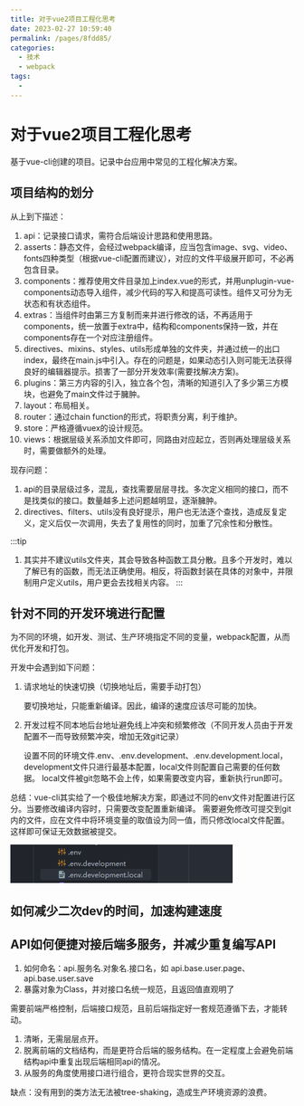 ```yaml
---
title: 对于vue2项目工程化思考
date: 2023-02-27 10:59:40
permalink: /pages/8fdd85/
categories:
  - 技术
  - webpack
tags:
  - 
---
```


# 对于vue2项目工程化思考

基于vue-cli创建的项目。记录中台应用中常见的工程化解决方案。

<!-- more -->

## 项目结构的划分

从上到下描述：

1. api：记录接口请求，需符合后端设计思路和使用思路。
2. asserts：静态文件，会经过webpack编译，应当包含image、svg、video、fonts四种类型（根据vue-cli配置而建议），对应的文件平级展开即可，不必再包含目录。
3. components：推荐使用文件目录加上index.vue的形式，并用unplugin-vue-components动态导入组件，减少代码的写入和提高可读性。组件又可分为无状态和有状态组件。
4. extras：当组件时由第三方复制而来并进行修改的话，不再适用于components，统一放置于extra中，结构和components保持一致，并在components存在一个对应注册组件。
5. directives、mixins、styles、utils形成单独的文件夹，并通过统一的出口index，最终在main.js中引入。存在的问题是，如果动态引入则可能无法获得良好的编辑器提示。损害了一部分开发效率(需要找解决方案)。
6. plugins：第三方内容的引入，独立各个包，清晰的知道引入了多少第三方模块，也避免了main文件过于臃肿。
7. layout：布局相关。
8. router：通过chain function的形式，将职责分离，利于维护。
9. store：严格遵循vuex的设计规范。
10. views：根据层级关系添加文件即可，同路由对应起立，否则再处理层级关系时，需要做额外的处理。

现存问题：
1. api的目录层级过多，混乱，查找需要层层寻找。多次定义相同的接口，而不是找类似的接口。数量越多上述问题越明显，逐渐臃肿。
2. directives、filters、utils没有良好提示，用户也无法逐个查找，造成反复定义，定义后仅一次调用，失去了复用性的同时，加重了冗余性和分散性。

:::tip
1. 其实并不建议utils文件夹，其会导致各种函数工具分散。且多个开发时，难以了解已有的函数，而无法正确使用。相反，将函数封装在具体的对象中，并限制用户定义utils，用户更会去找相关内容。
:::

## 针对不同的开发环境进行配置 

为不同的环境，如开发、测试、生产环境指定不同的变量，webpack配置，从而优化开发和打包。

开发中会遇到如下问题：

1. 请求地址的快速切换（切换地址后，需要手动打包）

   要切换地址，只能重新编译。因此，编译的速度应该尽可能的加快。

2. 开发过程不同本地后台地址避免线上冲突和频繁修改（不同开发人员由于开发配置不一而导致频繁冲突，增加无效git记录）

   设置不同的环境文件.env、.env.development、.env.development.local，development文件只进行最基本配置，local文件则配置自己需要的任何数据。
   local文件被git忽略不会上传，如果需要改变内容，重新执行run即可。

总结：vue-cli其实给了一个极佳地解决方案，即通过不同的env文件对配置进行区分。当要修改编译内容时，只需要改变配置重新编译。
需要避免修改可提交到git内的文件，应在文件中将环境变量的取值设为同一值，而只修改local文件配置。这样即可保证无效数据被提交。

![env-config.png](../../.vuepress/assets/images/env-config.png)

## 如何减少二次dev的时间，加速构建速度

## API如何便捷对接后端多服务，并减少重复编写API

1. 如何命名：api.服务名.对象名.接口名，如 api.base.user.page、api.base.user.save
2. 暴露对象为Class，并对接口名统一规范，且返回值直观明了

需要前端严格控制，后端接口规范，且前后端指定好一套规范遵循下去，才能转动。

1. 清晰，无需层层点开。
2. 脱离前端的文档结构，而是更符合后端的服务结构。在一定程度上会避免前端结构api中重复出现后端相同api的情况。
3. 从服务的角度使用接口进行组合，更符合现实世界的交互。

缺点：没有用到的类方法无法被tree-shaking，造成生产环境资源的浪费。
